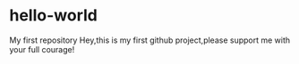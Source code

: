 # hello-world
My first repository
Hey,this is my first github project,please support me with your full courage!
